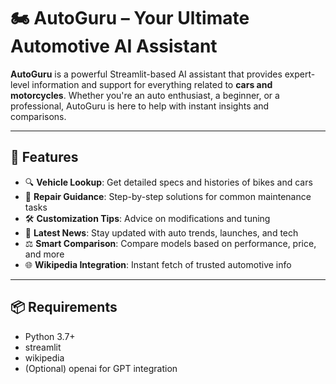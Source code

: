 # 🏍️ AutoGuru – Your Ultimate Automotive AI Assistant

**AutoGuru** is a powerful Streamlit-based AI assistant that provides expert-level information and support for everything related to **cars and motorcycles**. Whether you're an auto enthusiast, a beginner, or a professional, AutoGuru is here to help with instant insights and comparisons.

---

## 🚗 Features

- 🔍 **Vehicle Lookup**: Get detailed specs and histories of bikes and cars  
- 🔧 **Repair Guidance**: Step-by-step solutions for common maintenance tasks  
- 🛠️ **Customization Tips**: Advice on modifications and tuning  
- 📰 **Latest News**: Stay updated with auto trends, launches, and tech  
- ⚖️ **Smart Comparison**: Compare models based on performance, price, and more  
- 🌐 **Wikipedia Integration**: Instant fetch of trusted automotive info  

---

## 📦 Requirements

- Python 3.7+
- streamlit
- wikipedia
- (Optional) openai for GPT integration
